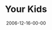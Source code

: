 ---
layout: message
category: message
series: "Home For The Holidays"
title: "Your Kids"
date: 2006-12-16-00-00
message_id: 38
audio-description: "Ready or not, here it comes&#58; holiday time with the family. You could just knock the mothballs out of the holiday sweaters, grit your teeth and hope for the best this year, or you could get proactive about improving family patterns so you're not doomed to "
audio: "http://www.crossroads.net/audio/2006/2006_12_Home_For_The_Holidays/HFTH_03_Your_Kids_12-17-06_Tome.mp3"
audio-title: "Your Kids"
audio-duration: "39:24"
---